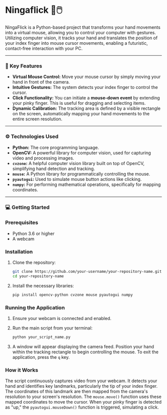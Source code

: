 # Ningaflick 🥷🖱️

NingaFlick is a Python-based project that transforms your hand movements into a virtual mouse, allowing you to control your computer with gestures. Utilizing computer vision, it tracks your hand and translates the position of your index finger into mouse cursor movements, enabling a futuristic, contact-free interaction with your PC.

-----

### 🚀 Key Features

  * **Virtual Mouse Control:** Move your mouse cursor by simply moving your hand in front of the camera.
  * **Intuitive Gestures:** The system detects your index finger to control the cursor.
  * **Click Functionality:** You can initiate a **mouse-down event** by extending your pinky finger. This is useful for dragging and selecting items.
  * **Dynamic Calibration:** The tracking area is defined by a visible rectangle on the screen, automatically mapping your hand movements to the entire screen resolution.

-----

### ⚙️ Technologies Used

  * **Python:** The core programming language.
  * **OpenCV:** A powerful library for computer vision, used for capturing video and processing images.
  * **`cvzone`:** A helpful computer vision library built on top of OpenCV, simplifying hand detection and tracking.
  * **`mouse`:** A Python library for programmatically controlling the mouse.
  * **`pyautogui`:** Used to simulate mouse button actions like clicking.
  * **`numpy`:** For performing mathematical operations, specifically for mapping coordinates.

-----

### 💻 Getting Started

### Prerequisites

  * Python 3.6 or higher
  * A webcam

### Installation

1.  Clone the repository:

    ```bash
    git clone https://github.com/your-username/your-repository-name.git
    cd your-repository-name
    ```

2.  Install the necessary libraries:

    ```bash
    pip install opencv-python cvzone mouse pyautogui numpy
    ```

### Running the Application

1.  Ensure your webcam is connected and enabled.

2.  Run the main script from your terminal:

    ```bash
    python your_script_name.py
    ```

3.  A window will appear displaying the camera feed. Position your hand within the tracking rectangle to begin controlling the mouse. To exit the application, press the `q` key.

### How it Works

The script continuously captures video from your webcam. It detects your hand and identifies key landmarks, particularly the tip of your index finger. The coordinates of this landmark are then mapped from the camera's resolution to your screen's resolution. The `mouse.move()` function uses these mapped coordinates to move the cursor. When your pinky finger is detected as "up," the `pyautogui.mouseDown()` function is triggered, simulating a click.
